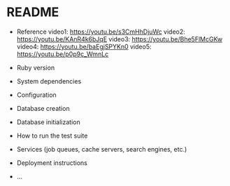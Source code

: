 # README

- Reference
  video1: https://youtu.be/s3CmHhDjuWc
  video2: https://youtu.be/KAnR4k6bJqE
  video3: https://youtu.be/Bhe5FlMcGKw
  video4: https://youtu.be/baEgjSPYKn0
  video5: https://youtu.be/p0p9c_WmnLc

- Ruby version

- System dependencies

- Configuration

- Database creation

- Database initialization

- How to run the test suite

- Services (job queues, cache servers, search engines, etc.)

- Deployment instructions

- ...
